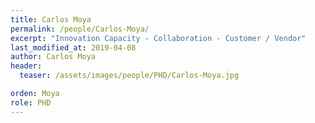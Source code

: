 ```yaml
---
title: Carlos Moya
permalink: /people/Carlos-Moya/
excerpt: "Innovation Capacity - Collaboration - Customer / Vendor"
last_modified_at: 2019-04-08
author: Carlos Moya
header:
  teaser: /assets/images/people/PHD/Carlos-Moya.jpg

orden: Moya
role: PHD
---
```





